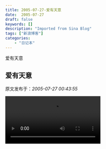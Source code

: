 ```yaml
---
title: 2005-07-27-爱有天意
date:  2005-07-27
draft: false
keywords: []
description: "Imported from Sina Blog"
tags: ["新浪博客"]
categories: 
    - "日记本"
---
```

爱有天意
## 爱有天意

 原文发布于：*2005-07-27 00:43:55*

![爱有天意](http&#58;//www.sonyejin.org/video/fd/tm/org_97.wmv)


